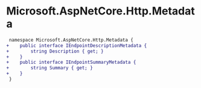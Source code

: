 # Microsoft.AspNetCore.Http.Metadata

``` diff
 namespace Microsoft.AspNetCore.Http.Metadata {
+    public interface IEndpointDescriptionMetadata {
+        string Description { get; }
+    }
+    public interface IEndpointSummaryMetadata {
+        string Summary { get; }
+    }
 }
```


